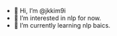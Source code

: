 - 👋 Hi, I’m @jkkim9i
- 👀 I’m interested in nlp for now.
- 🌱 I’m currently learning nlp baics. 

<!---
jkkim9i/jkkim9i is a ✨ special ✨ repository because its `README.md` (this file) appears on your GitHub profile.
You can click the Preview link to take a look at your changes.
--->
